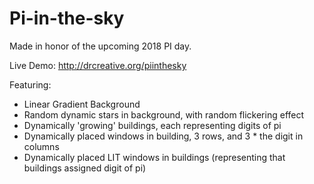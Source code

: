 # Pi-in-the-sky

Made in honor of the upcoming 2018 PI day.

Live Demo: http://drcreative.org/piinthesky

Featuring:
<ul>
  <li>Linear Gradient Background</li>
  <li>Random dynamic stars in background, with random flickering effect</li>
  <li>Dynamically 'growing' buildings, each representing digits of pi</li>
  <li>Dynamically placed windows in building, 3 rows, and 3 * the digit in columns</li>
  <li>Dynamically placed LIT windows in buildings (representing that buildings assigned digit of pi)</li>
</ul>
